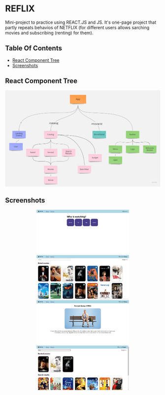 # REFLIX
Mini-project to practice using REACT.JS and JS. It's one-page project that partly repeats behavios of NETFLIX (for different users allows sarching movies and subscribing (renting) for them).


## Table Of Contents
- [React Component Tree](#tree)
- [Screenshots](#screenthots)

<a name="tree"></a>

## React Component Tree
<p align="center"><img src="public/readme/reflix-component-tree.jpg" width="600" /></p>


<a name="screenthots"></a>

## Screenshots 
<p align="center">
    <img src="public/readme/1.png" width="300" />
    <img src="public/readme/2.png" width="300" />
    <img src="public/readme/3.png" width="300" />
    <img src="public/readme/4.png" width="300" />
</p>

